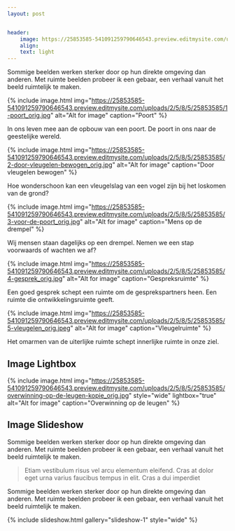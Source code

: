```yaml
---
layout: post


header:
    image: https://25853585-541091259790646543.preview.editmysite.com/uploads/2/5/8/5/25853585/91-bewegingen-van-het-har-kopie_orig.jpg
    align:
    text: light
---
```

Sommige beelden werken sterker door op hun direkte omgeving dan anderen. Met ruimte beelden probeer ik een gebaar, een verhaal vanuit het beeld ruimtelijk te maken.

{% include image.html img="https://25853585-541091259790646543.preview.editmysite.com/uploads/2/5/8/5/25853585/1-poort_orig.jpg" alt="Alt for image" caption="Poort" %}

In ons leven mee aan de opbouw van een poort. De poort in ons naar de geestelijke wereld.

{% include image.html img="https://25853585-541091259790646543.preview.editmysite.com/uploads/2/5/8/5/25853585/2-door-vleugelen-bewogen_orig.jpg" alt="Alt for image" caption="Door vleugelen bewogen" %}

Hoe wonderschoon kan een vleugelslag van een vogel zijn bij het loskomen van de grond?

{% include image.html img="https://25853585-541091259790646543.preview.editmysite.com/uploads/2/5/8/5/25853585/3-voor-de-poort_orig.jpg" alt="Alt for image" caption="Mens op de drempel" %}

Wij mensen staan dagelijks op een drempel. Nemen we een stap voorwaards of wachten we af?

{% include image.html img="https://25853585-541091259790646543.preview.editmysite.com/uploads/2/5/8/5/25853585/4-gesprek_orig.jpg" alt="Alt for image" caption="Gespreksruimte" %}

Een goed gesprek schept een ruimte om de gesprekspartners heen. Een ruimte die ontwikkelingsruimte geeft.

{% include image.html img="https://25853585-541091259790646543.preview.editmysite.com/uploads/2/5/8/5/25853585/5-vleugelen_orig.jpeg" alt="Alt for image" caption="Vleugelruimte" %}

Het omarmen van de uiterlijke ruimte schept innerlijke ruimte in onze ziel.


## Image Lightbox

{% include image.html img="https://25853585-541091259790646543.preview.editmysite.com/uploads/2/5/8/5/25853585/overwinning-op-de-leugen-kopie_orig.jpg" style="wide" lightbox="true" alt="Alt for image" caption="Overwinning op de leugen" %}



## Image Slideshow
Sommige beelden werken sterker door op hun direkte omgeving dan anderen. Met ruimte beelden probeer ik een gebaar, een verhaal vanuit het beeld ruimtelijk te maken.

> Etiam vestibulum risus vel arcu elementum eleifend. Cras at dolor eget urna varius faucibus tempus in elit. Cras a dui imperdiet

Sommige beelden werken sterker door op hun direkte omgeving dan anderen. Met ruimte beelden probeer ik een gebaar, een verhaal vanuit het beeld ruimtelijk te maken.

{% include slideshow.html gallery="slideshow-1" style="wide" %}
